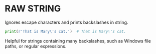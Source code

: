 # RAW STRING

Ignores escape characters and prints backslashes in string.

```python
print(r'That is Mary\'s cat.')  # That is Mary\'s cat.
```

Helpful for strings containing many backslashes, such as Windows file paths, or regular expressions.

